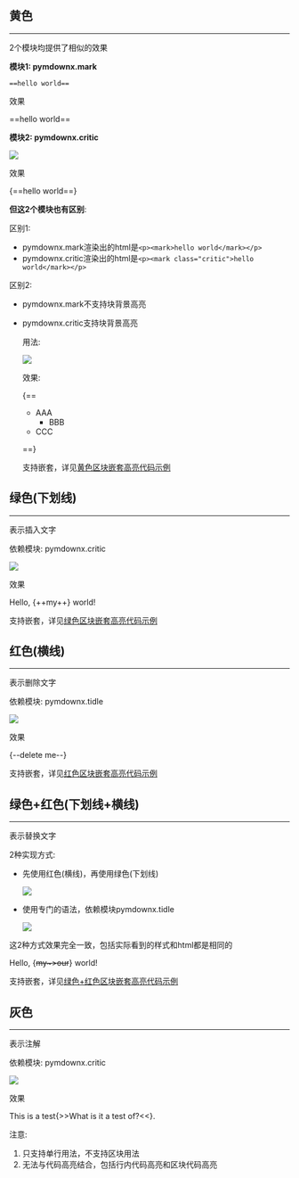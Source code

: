 ## **黄色**

---

2个模块均提供了相似的效果

**模块1: pymdownx.mark**

```text
==hello world==
```

效果

==hello world==

**模块2: pymdownx.critic**

![](./../../img/hl_critic.png)

效果

{==hello world==}

**但这2个模块也有区别**:

区别1:

- pymdownx.mark渲染出的html是`<p><mark>hello world</mark></p>`
- pymdownx.critic渲染出的html是`<p><mark class="critic">hello world</mark></p>`

区别2:

- pymdownx.mark不支持块背景高亮
- pymdownx.critic支持块背景高亮

	用法:

	![](./../../img/hl_critic_block.png)

	效果:

	{==

	* AAA
		* BBB
	* CCC

	==}

	支持嵌套，详见[黄色区块嵌套高亮代码示例](./../../syntax/nest_yellow_code/)

## **绿色(下划线)**

---

表示插入文字

依赖模块: pymdownx.critic

![](./../../img/hl_critic_underline.png)

效果

Hello, {++my++} world!

支持嵌套，详见[绿色区块嵌套高亮代码示例](./../../syntax/nest_green_code/)

## **红色(横线)**

---

表示删除文字

依赖模块: pymdownx.tidle

![](./../../img/hl_tilde.png)

效果

{--delete me--}

支持嵌套，详见[红色区块嵌套高亮代码示例](./../../syntax/nest_red_code/)

## **绿色+红色(下划线+横线)**

---

表示替换文字

2种实现方式:

- 先使用红色(横线)，再使用绿色(下划线)

	![](./../../img/hl_delete_and_insert.png)

- 使用专门的语法，依赖模块pymdownx.tidle

	![](./../../img/hl_replace.png)

这2种方式效果完全一致，包括实际看到的样式和html都是相同的

Hello, {~~my~>our~~} world!

支持嵌套，详见[绿色+红色区块嵌套高亮代码示例](./../../syntax/nest_greenred_code/)

## **灰色**

---

表示注解

依赖模块: pymdownx.critic

![](./../../img/hl_critic_note.png)

效果

This is a test{>>What is it a test of?<<}.

注意:

1. 只支持单行用法，不支持区块用法
2. 无法与代码高亮结合，包括行内代码高亮和区块代码高亮
